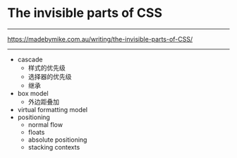 # The invisible parts of CSS

---

https://madebymike.com.au/writing/the-invisible-parts-of-CSS/

---

- cascade
    - 样式的优先级
    - 选择器的优先级
    - 继承
- box model
    - 外边距叠加
- virtual formatting model
- positioning
    - normal flow
    - floats
    - absolute positioning
    - stacking contexts
